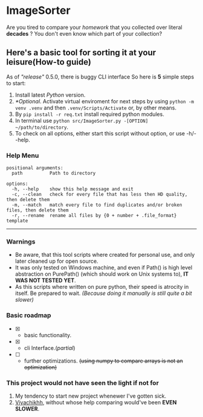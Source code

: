 # ImageSorter #

Are you tired to compare your _homework_ that you collected over literal __decades__ ?
You don't even know which part of your collection?

## Here's  a basic tool for sorting it at your leisure(How-to guide) ##

As of _"release"_ 0.5.0, there is buggy CLI interface
So here is __5__ simple steps to start:

1. Install latest _Python_ version.
2. _*Optional_. Activate virtual enviroment for next steps by using `python -m venv .venv` and then `.venv/Scripts/Activate` or, by other means.
3. By `pip install -r req.txt` install required python modules.
4. In terminal use `python src/ImageSorter.py -[OPTION] ~/path/to/directory`.
5. To check on all options, either start this script without option, or use -h/--help.

### Help Menu ###

```
positional arguments:
  path          Path to directory

options:
  -h, --help    show this help message and exit
  -c, --clean   check for every file that has less then HD quality, then delete them
  -m, --match   match every file to find duplicates and/or broken files, then delete them
  -r, --rename  rename all files by {0 + number + .file_format} template
```
---

### Warnings ###

- Be aware, that this tool scripts where created for personal use, and only later cleaned up for open source.
- It was only tested on Windows machine, and even if Path() is high level abstraction on PurePath() (which should work on Unix systems to), __IT WAS NOT TESTED YET__.
- As this scripts where written on pure python, their speed is atrocity in itself. Be prepared to wait. _(Because doing it manually is still quite a bit slower)_

### Basic roadmap ###

- [x] - basic functionality.
- [x] - cli Interface.(_partial_)
- [ ] - further optimizations. ~~(using numpy to compare arrays is not an optimization)~~

### This project would not have seen the light if not for ###

1. My tendency to start new project whenewer I've gotten sick.
2. [Viyachikhh](https://github.com/Viyachikhh), without whose help comparing would've been __EVEN SLOWER__.
